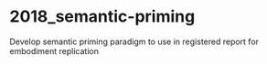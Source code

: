 # 2018_semantic-priming
Develop semantic priming paradigm to use in registered report for embodiment replication
